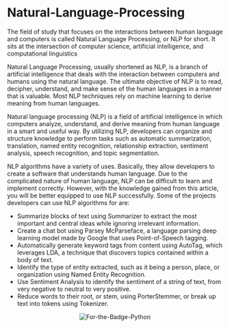 # Natural-Language-Processing

The field of study that focuses on the interactions between human language and computers is called Natural Language Processing, 
or NLP for short. It sits at the intersection of computer science, artificial intelligence, and computational linguistics 

Natural Language Processing, usually shortened as NLP, is a branch of artificial intelligence that deals with the interaction 
between computers and humans using the natural language.
The ultimate objective of NLP is to read, decipher, understand, and make sense of the human languages in a manner that is valuable.
Most NLP techniques rely on machine learning to derive meaning from human languages.

Natural language processing (NLP) is a field of artificial intelligence in which computers analyze, understand, and derive meaning from human language in a smart and useful way.
By utilizing NLP, developers can organize and structure knowledge to perform tasks such as automatic summarization, translation, named entity recognition, 
relationship extraction, sentiment analysis, speech recognition, and topic segmentation.

NLP algorithms have a variety of uses. Basically, they allow developers to create a software that understands human language. Due to the complicated nature of human language, 
NLP can be difficult to learn and implement correctly. However, with the knowledge gained from this article, you will be better equipped to use NLP successfully. 
Some of the projects developers can use NLP algorithms for are:

* Summarize blocks of text using Summarizer to extract the most important and central ideas while ignoring irrelevant information. 
* Create a chat bot using Parsey McParseface, a language parsing deep learning model made by Google that uses Point-of-Speech tagging.
* Automatically generate keyword tags from content using AutoTag, which leverages LDA, a technique that discovers topics contained within a body of text.
* Identify the type of entity extracted, such as it being a person, place, or organization using Named Entity Recognition.
* Use Sentiment Analysis to identify the sentiment of a string of text, from very negative to neutral to very positive.
* Reduce words to their root, or stem, using PorterStemmer, or break up text into tokens using Tokenizer.

<p align="center">
  <img alt="For-the-Badge-Python" src="http://ForTheBadge.com/images/badges/made-with-python.svg">
  
</p>
